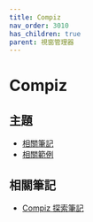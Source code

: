 ```yaml
---
title: Compiz
nav_order: 3010
has_children: true
parent: 視窗管理器
---
```



# Compiz


## 主題

* [相關筆記](#相關筆記)
* [相關範例](https://samwhelp.github.io/note-about-ezarcher/read/master/window_manager/compiz/demo.html)


## 相關筆記

* [Compiz 探索筆記](https://samwhelp.github.io/note-about-compiz/)
